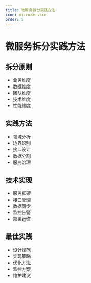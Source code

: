 ```yaml
---
title: 微服务拆分实践方法
icon: microservice
order: 5
---
```


# 微服务拆分实践方法

## 拆分原则
- 业务维度
- 数据维度
- 团队维度
- 技术维度
- 性能维度

## 实践方法
- 领域分析
- 边界识别
- 接口设计
- 数据分割
- 服务治理

## 技术实现
- 服务框架
- 接口管理
- 数据同步
- 监控告警
- 部署运维

## 最佳实践
- 设计规范
- 实现策略
- 优化方法
- 监控方案
- 维护建议
